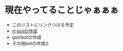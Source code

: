 # 現在やってることじゃぁぁぁ

- このリストにリンクつける予定
- [rt-botの作成](https://github.com/RextTeam/rt-bot/)
- gombotの作成
- その他botの作成()
